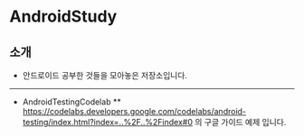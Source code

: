 # AndroidStudy

## 소개   
* 안드로이드 공부한 것들을 모아놓은 저장소입니다.

* * * 
* AndroidTestingCodelab
** https://codelabs.developers.google.com/codelabs/android-testing/index.html?index=..%2F..%2Findex#0 의 구글 가이드 예제 입니다.
